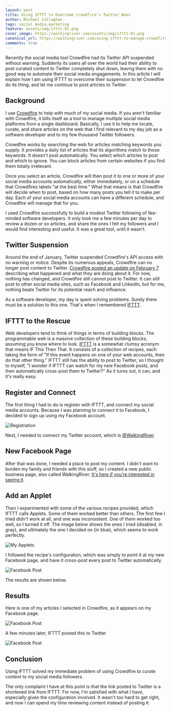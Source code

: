 ```yaml
---
layout: post
title: Using IFTTT to Overcome Crowdfire's Twitter Woes
author: Michael Callaghan
tags: social media,marketing
feature: assets/img/ifttt-01.png
cover_image: https://walkingriver.com/assets/img/ifttt-01.png
canonical_url: https://walkingriver.com/using-ifttt-to-manage-crowdfire/
comments: true
---
```

Recently the social media tool Crowdfire had its Twitter API suspended without warning. 
Suddenly its users all over the world had their ability to post curated content to Twitter
completely shut down, leavng them with no good way to automate their social media engagements. 
In this article I will explain how I am using IFTTT to overcome their suspension to let
Crowdfire do its thing, and let me continue to post articles to Twitter.

<!--more-->

## Background
I use [Crowdfire](https://web.crowdfireapp.com) to help with much of my social media. If you aren't familiar with Crowdfire, it bills itself as a tool to manage multiple social media platforms from a single dashboard. Basically, I use it to help me locate, curate, and share articles on the web that I find relevant to my day job as a software developer and to my few thousand Twitter followers.

Crowdfire works by searching the web for articles matching keywords you supply. It provides a daily list of articles that its algorithms match to those keywords. It doesn't post automatically. You select which articles to post and which to ignore. You can block articles from certain websites if you find them totally irrelevant. 

Once you select an article, Crowdfire will then post it to one or more of your social media accounts automatically, either immediately, or on a schedule that Crowdfires labels "at the best time." What that means is that Crowdfire will decide when to post, based on how many posts you tell it to make per day. Each of your social media accounts can have a different schedule, and Crowdfire will manage that for you.

I used Crowdfire successfully to build a modest Twitter following of like-minded software developers. It only took me a few minutes per day to review a dozen or so articles, and share the ones I felt my followers and I would find interesting and useful. It was a great tool, until it wasn't.

## Twitter Suspension
Around the end of January, Twitter suspended Crowdfire's API access with no warning or notice. Despite its numerous appeals, Crowdfire can no longer post content to Twitter. [Crowdfire posted an update on February 7](https://blog.crowdfireapp.com/where-are-the-twitter-manage-features-60edc7dde684) describing what happened and what they are doing about it. For now, nothing has changed, and Crowdfire still cannot post to Twitter. It can still post to other social media sites, such as Facebook and LinkedIn, but for me, nothing beats Twitter for its potential reach and influence. 

As a software developer, my day is spent solving problems. Surely there must be a solution to this one. That's when I remembered [IFTTT](https://ifttt.com/).

## IFTTT to the Rescue
 Web developers tend to think of things in terms of building blocks. The programmable web is a massive collection of these building blocks, assuming you know where to look. [IFTTT](https://ifttt.com/) is a somewhat clumsy acronym that means IF This Then That. It consists of a collection of recipes, each taking the form of "If this event happens on one of your web accounts, then do that other thing." IFTTT still has the ability to post to Twitter, so I thought to myself, "I wonder if IFTTT can watch for my new Facebook posts, and then automatically cross-post them to Twitter?" As it turns out, it can, and it's really easy.

## Register and Connect
 The first thing I had to do is register with IFTTT, and connect my social media accounts. Because I was planning to connect it to Facebook, I decided to sign up using my Facebook account. 

  ![Registration](https://walkingriver.com/assets/img/ifttt-02.png)


 Next, I needed to connect my Twitter account, which is [@WalkingRiver](https://twitter.com/walkingriver). 

## New Facebook Page
 After that was done, I needed a place to post my content. I didn't want to burden my family and friends with this stuff, so I created a new public business page, also called WalkingRiver. [It's here if you're interested in seeing it](https://www.facebook.com/WalkingRiver-1263375327144144/). 

## Add an Applet
 Then I experimented with some of the various recipes provided, which IFTTT calls Applets. Some of them worked better than others. The first few I tried didn't work at all, and one was inconsistent. One of them worked too well, so I turned it off. The image below shows the ones I tried (disabled, in gray), and ultimately the one I decided on (in blue), which seems to work perfectly.

 ![My Applets](https://walkingriver.com/assets/img/ifttt-03.png)

 I followed the recipe's configuration, which was simply to point it at my new Facebook page, and have it cross-post every post to Twitter automatically. 
 
 ![Facebook Post](https://walkingriver.com/assets/img/ifttt-04.png)

 The results are shown below. 

## Results
Here is one of my articles I selected in Crowdfire, as it appears on my Facebook page.

 ![Facebook Post](https://walkingriver.com/assets/img/ifttt-05.png)

A few minutes later, IFTTT posted this to Twitter

 ![Facebook Post](https://walkingriver.com/assets/img/ifttt-06.png)

## Conclusion
Using IFTTT solved my immediate problem of using Crowdfire to curate content to my social media followers. 

The only complaint I have at this point is that the link posted to Twitter is a shortened link from IFTTT. For now, I'm satisfied with what I have, especially given the configuration involved. It wasn't too hard to get right, and now I can spend my time reviewing content instead of posting it.
